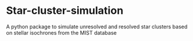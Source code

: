 # Star-cluster-simulation
A python package to simulate unresolved and resolved star clusters based on stellar isochrones from the MIST database
